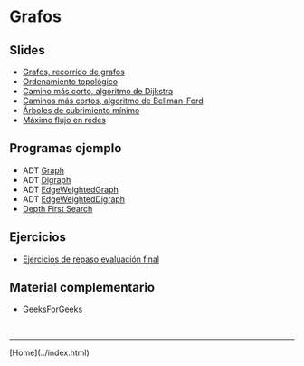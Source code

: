 # Grafos

## Slides
- [Grafos, recorrido de grafos](../slides/07.1-Grafos-Recorrido.pdf)  
- [Ordenamiento topológico](../slides/07.2-Grafos-OrdenamientoTopologico.pdf)
- [Camino más corto, algoritmo de Dijkstra](../slides/07.3-Grafos-Dijkstra.pdf)  
- [Caminos más cortos, algoritmo de Bellman-Ford](../slides/07.4-Grafos-BellmanFordSP.pdf)  
- [Árboles de cubrimiento mínimo](../slides/07.5-Grafos-MST-Prim-Kruskal.pdf)  
- [Máximo flujo en redes](../slides/07.6-Grafos-MaximumFlow.pdf)  


## Programas ejemplo
- ADT [Graph](https://algs4.cs.princeton.edu/code/edu/princeton/cs/algs4/Graph.java.html)  
- ADT [Digraph](https://algs4.cs.princeton.edu/code/edu/princeton/cs/algs4/Digraph.java.html)  
- ADT [EdgeWeightedGraph](https://algs4.cs.princeton.edu/code/edu/princeton/cs/algs4/EdgeWeightedGraph.java.html)  
- ADT [EdgeWeightedDigraph](https://algs4.cs.princeton.edu/code/edu/princeton/cs/algs4/EdgeWeightedDigraph.java.html)  
- [Depth First Search](https://algs4.cs.princeton.edu/code/edu/princeton/cs/algs4/DepthFirstSearch.java.html)  


## Ejercicios

- [Ejercicios de repaso evaluación final](Ejercicios6-202010.pdf)  


## Material complementario
- [GeeksForGeeks](https://www.geeksforgeeks.org/applications-of-depth-first-search/?ref=lbp)  


<BR>
<HR>
[Home](../index.html)
<BR>

